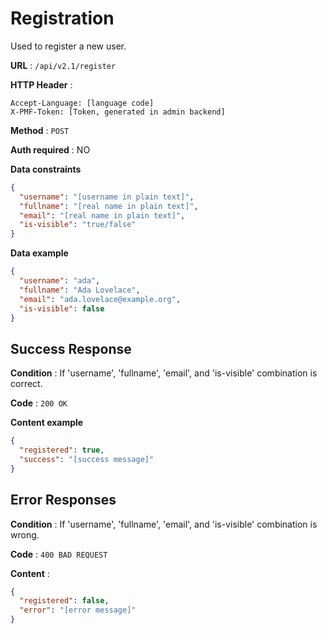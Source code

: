 # Registration

Used to register a new user.

**URL** : `/api/v2.1/register`

**HTTP Header** :

```
Accept-Language: [language code]
X-PMF-Token: [Token, generated in admin backend]
```

**Method** : `POST`

**Auth required** : NO

**Data constraints**

```json
{
  "username": "[username in plain text]",
  "fullname": "[real name in plain text]",
  "email": "[real name in plain text]",
  "is-visible": "true/false"
}
```

**Data example**

```json
{
  "username": "ada",
  "fullname": "Ada Lovelace",
  "email": "ada.lovelace@example.org",
  "is-visible": false
}
```

## Success Response

**Condition** : If 'username', 'fullname', 'email', and 'is-visible' combination is correct.

**Code** : `200 OK`

**Content example**

```json
{
  "registered": true,
  "success": "[success message]"
}
```

## Error Responses

**Condition** : If 'username', 'fullname', 'email', and 'is-visible' combination is wrong.

**Code** : `400 BAD REQUEST`

**Content** :

```json
{
  "registered": false,
  "error": "[error message]"
}
```
